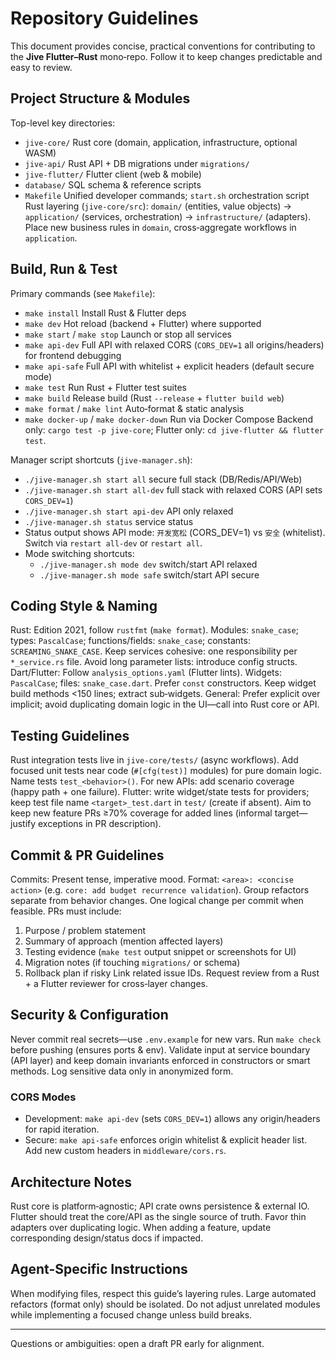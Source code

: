 # Repository Guidelines

This document provides concise, practical conventions for contributing to the **Jive Flutter–Rust** mono‑repo. Follow it to keep changes predictable and easy to review.

## Project Structure & Modules
Top-level key directories:
- `jive-core/` Rust core (domain, application, infrastructure, optional WASM)
- `jive-api/` Rust API + DB migrations under `migrations/`
- `jive-flutter/` Flutter client (web & mobile)
- `database/` SQL schema & reference scripts
- `Makefile` Unified developer commands; `start.sh` orchestration script
Rust layering (`jive-core/src`): `domain/` (entities, value objects) → `application/` (services, orchestration) → `infrastructure/` (adapters). Place new business rules in `domain`, cross‑aggregate workflows in `application`.

## Build, Run & Test
Primary commands (see `Makefile`):
- `make install` Install Rust & Flutter deps
- `make dev` Hot reload (backend + Flutter) where supported
- `make start` / `make stop` Launch or stop all services
- `make api-dev` Full API with relaxed CORS (`CORS_DEV=1` all origins/headers) for frontend debugging
- `make api-safe` Full API with whitelist + explicit headers (default secure mode)
- `make test` Run Rust + Flutter test suites
- `make build` Release build (Rust `--release` + `flutter build web`)
- `make format` / `make lint` Auto‑format & static analysis
- `make docker-up` / `make docker-down` Run via Docker Compose
Backend only: `cargo test -p jive-core`; Flutter only: `cd jive-flutter && flutter test`.

Manager script shortcuts (`jive-manager.sh`):
- `./jive-manager.sh start all` secure full stack (DB/Redis/API/Web)
- `./jive-manager.sh start all-dev` full stack with relaxed CORS (API sets `CORS_DEV=1`)
- `./jive-manager.sh start api-dev` API only relaxed
- `./jive-manager.sh status` service status
- Status output shows API mode: `开发宽松` (CORS_DEV=1) vs `安全` (whitelist). Switch via `restart all-dev` or `restart all`.
- Mode switching shortcuts:
  - `./jive-manager.sh mode dev` switch/start API relaxed
  - `./jive-manager.sh mode safe` switch/start API secure

## Coding Style & Naming
Rust: Edition 2021, follow `rustfmt` (`make format`). Modules: `snake_case`; types: `PascalCase`; functions/fields: `snake_case`; constants: `SCREAMING_SNAKE_CASE`. Keep services cohesive: one responsibility per `*_service.rs` file. Avoid long parameter lists: introduce config structs.
Dart/Flutter: Follow `analysis_options.yaml` (Flutter lints). Widgets: `PascalCase`; files: `snake_case.dart`. Prefer `const` constructors. Keep widget build methods <150 lines; extract sub‑widgets.
General: Prefer explicit over implicit; avoid duplicating domain logic in the UI—call into Rust core or API.

## Testing Guidelines
Rust integration tests live in `jive-core/tests/` (async workflows). Add focused unit tests near code (`#[cfg(test)]` modules) for pure domain logic. Name tests `test_<behavior>()`. For new APIs: add scenario coverage (happy path + one failure). Flutter: write widget/state tests for providers; keep test file name `<target>_test.dart` in `test/` (create if absent). Aim to keep new feature PRs ≥70% coverage for added lines (informal target—justify exceptions in PR description).

## Commit & PR Guidelines
Commits: Present tense, imperative mood. Format: `<area>: <concise action>` (e.g. `core: add budget recurrence validation`). Group refactors separate from behavior changes. One logical change per commit when feasible.
PRs must include:
1. Purpose / problem statement
2. Summary of approach (mention affected layers)
3. Testing evidence (`make test` output snippet or screenshots for UI)
4. Migration notes (if touching `migrations/` or schema)
5. Rollback plan if risky
Link related issue IDs. Request review from a Rust + a Flutter reviewer for cross‑layer changes.

## Security & Configuration
Never commit real secrets—use `.env.example` for new vars. Run `make check` before pushing (ensures ports & env). Validate input at service boundary (API layer) and keep domain invariants enforced in constructors or smart methods. Log sensitive data only in anonymized form.

### CORS Modes
- Development: `make api-dev` (sets `CORS_DEV=1`) allows any origin/headers for rapid iteration.
- Secure: `make api-safe` enforces origin whitelist & explicit header list. Add new custom headers in `middleware/cors.rs`.

## Architecture Notes
Rust core is platform‑agnostic; API crate owns persistence & external IO. Flutter should treat the core/API as the single source of truth. Favor thin adapters over duplicating logic. When adding a feature, update corresponding design/status docs if impacted.

## Agent-Specific Instructions
When modifying files, respect this guide’s layering rules. Large automated refactors (format only) should be isolated. Do not adjust unrelated modules while implementing a focused change unless build breaks.

---
Questions or ambiguities: open a draft PR early for alignment.
